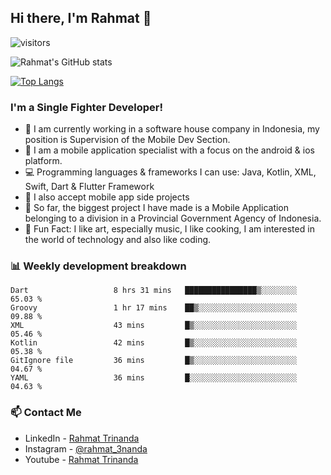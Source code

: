 ## Hi there, I'm Rahmat 👋
![visitors](https://visitor-badge.glitch.me/badge?page_id=https://github.com/rahmat3nanda/)

![Rahmat's GitHub stats](https://github-readme-stats.vercel.app/api?username=rahmat3nanda&count_private=true&show_icons=true&theme=radical)

[![Top Langs](https://github-readme-stats.vercel.app/api/top-langs/?username=rahmat3nanda&show_icons=true&theme=radical&layout=compact)](https://github.com/rahmat3nanda/github-readme-stats)

### I'm a Single Fighter Developer!
- :office: I am currently working in a software house company in Indonesia, my position is Supervision of the Mobile Dev Section.
- :iphone: I am a mobile application specialist with a focus on the android & ios platform.
- :computer: Programming languages & frameworks I can use: Java, Kotlin, XML, Swift, Dart & Flutter Framework
- :handshake: I also accept mobile app side projects
- :police_car: So far, the biggest project I have made is a Mobile Application belonging to a division in a Provincial Government Agency of Indonesia.
- :notebook: Fun Fact: I like art, especially music, I like cooking, I am interested in the world of technology and also like coding.

### 📊 Weekly development breakdown

<!--START_SECTION:waka-->

```text
Dart                   8 hrs 31 mins   ████████████████▒░░░░░░░░   65.03 %
Groovy                 1 hr 17 mins    ██▒░░░░░░░░░░░░░░░░░░░░░░   09.88 %
XML                    43 mins         █▒░░░░░░░░░░░░░░░░░░░░░░░   05.46 %
Kotlin                 42 mins         █▒░░░░░░░░░░░░░░░░░░░░░░░   05.38 %
GitIgnore file         36 mins         █▒░░░░░░░░░░░░░░░░░░░░░░░   04.67 %
YAML                   36 mins         █░░░░░░░░░░░░░░░░░░░░░░░░   04.63 %
```

<!--END_SECTION:waka-->

### 📫 Contact Me
- LinkedIn - [Rahmat Trinanda](https://www.linkedin.com/in/rahmat-trinanda/)
- Instagram - [@rahmat_3nanda](https://www.instagram.com/rahmat_3nanda/)
- Youtube - [Rahmat Trinanda](https://www.youtube.com/channel/UCmhq5_o2cDpYsTtBl24XEAw)
